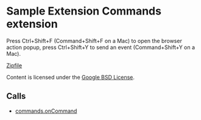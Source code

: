 
Sample Extension Commands extension
=======

Press Ctrl+Shift+F (Command+Shift+F on a Mac) to open the browser action popup, press Ctrl+Shift+Y to send an event (Command+Shift+Y on a Mac).

[Zipfile](http://developer.chrome.com/extensions/examples/api/commands.zip)

Content is licensed under the [Google BSD License](https://developers.google.com/open-source/licenses/bsd).

Calls
-----

* [commands.onCommand](https://developer.chrome.com/extensions/commands#event-onCommand)